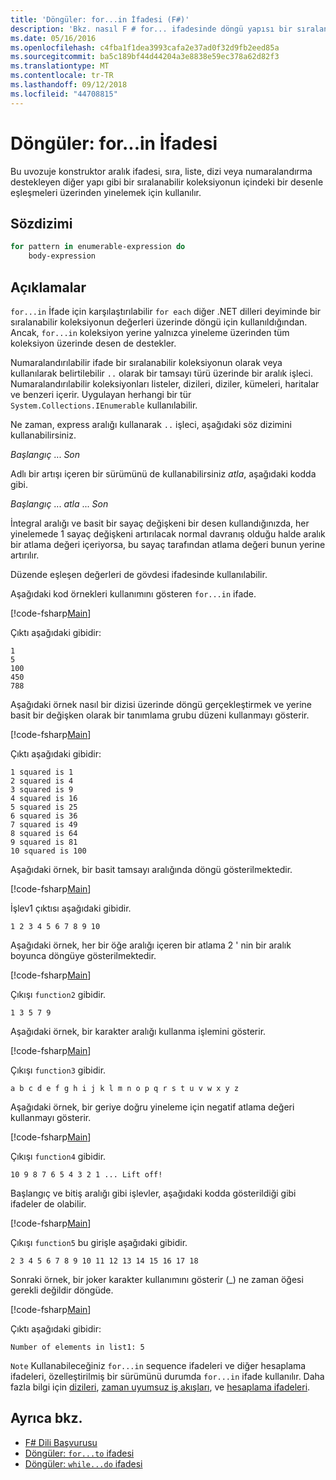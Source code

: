 ```yaml
---
title: 'Döngüler: for...in İfadesi (F#)'
description: 'Bkz. nasıl F # for... ifadesinde döngü yapısı bir sıralanabilir koleksiyonun içindeki bir desenle eşleşmeleri üzerinden yinelemek için kullanılır.'
ms.date: 05/16/2016
ms.openlocfilehash: c4fba1f1dea3993cafa2e37ad0f32d9fb2eed85a
ms.sourcegitcommit: ba5c189bf44d44204a3e8838e59ec378a62d82f3
ms.translationtype: MT
ms.contentlocale: tr-TR
ms.lasthandoff: 09/12/2018
ms.locfileid: "44708815"
---
```

# <a name="loops-forin-expression"></a>Döngüler: for...in İfadesi

Bu uvozuje konstruktor aralık ifadesi, sıra, liste, dizi veya numaralandırma destekleyen diğer yapı gibi bir sıralanabilir koleksiyonun içindeki bir desenle eşleşmeleri üzerinden yinelemek için kullanılır.

## <a name="syntax"></a>Sözdizimi

```fsharp
for pattern in enumerable-expression do
    body-expression
```

## <a name="remarks"></a>Açıklamalar

`for...in` İfade için karşılaştırılabilir `for each` diğer .NET dilleri deyiminde bir sıralanabilir koleksiyonun değerleri üzerinde döngü için kullanıldığından. Ancak, `for...in` koleksiyon yerine yalnızca yineleme üzerinden tüm koleksiyon üzerinde desen de destekler.

Numaralandırılabilir ifade bir sıralanabilir koleksiyonun olarak veya kullanılarak belirtilebilir `..` olarak bir tamsayı türü üzerinde bir aralık işleci. Numaralandırılabilir koleksiyonları listeler, dizileri, diziler, kümeleri, haritalar ve benzeri içerir. Uygulayan herhangi bir tür `System.Collections.IEnumerable` kullanılabilir.

Ne zaman, express aralığı kullanarak `..` işleci, aşağıdaki söz dizimini kullanabilirsiniz.

*Başlangıç* ... *Son*

Adlı bir artışı içeren bir sürümünü de kullanabilirsiniz *atla*, aşağıdaki kodda gibi.

*Başlangıç* ... *atla* ... *Son*

İntegral aralığı ve basit bir sayaç değişkeni bir desen kullandığınızda, her yinelemede 1 sayaç değişkeni artırılacak normal davranış olduğu halde aralık bir atlama değeri içeriyorsa, bu sayaç tarafından atlama değeri bunun yerine artırılır.

Düzende eşleşen değerleri de gövdesi ifadesinde kullanılabilir.

Aşağıdaki kod örnekleri kullanımını gösteren `for...in` ifade.

[!code-fsharp[Main](../../../samples/snippets/fsharp/lang-ref-2/snippet5201.fs)]

Çıktı aşağıdaki gibidir:

```
1
5
100
450
788
```

Aşağıdaki örnek nasıl bir dizisi üzerinde döngü gerçekleştirmek ve yerine basit bir değişken olarak bir tanımlama grubu düzeni kullanmayı gösterir.

[!code-fsharp[Main](../../../samples/snippets/fsharp/lang-ref-2/snippet5202.fs)]

Çıktı aşağıdaki gibidir:

```
1 squared is 1
2 squared is 4
3 squared is 9
4 squared is 16
5 squared is 25
6 squared is 36
7 squared is 49
8 squared is 64
9 squared is 81
10 squared is 100
```

Aşağıdaki örnek, bir basit tamsayı aralığında döngü gösterilmektedir.

[!code-fsharp[Main](../../../samples/snippets/fsharp/lang-ref-2/snippet5203.fs)]

İşlev1 çıktısı aşağıdaki gibidir.

```
1 2 3 4 5 6 7 8 9 10
```

Aşağıdaki örnek, her bir öğe aralığı içeren bir atlama 2 ' nin bir aralık boyunca döngüye gösterilmektedir.

[!code-fsharp[Main](../../../samples/snippets/fsharp/lang-ref-2/snippet5204.fs)]

Çıkışı `function2` gibidir.

```
1 3 5 7 9
```

Aşağıdaki örnek, bir karakter aralığı kullanma işlemini gösterir.

[!code-fsharp[Main](../../../samples/snippets/fsharp/lang-ref-2/snippet5205.fs)]

Çıkışı `function3` gibidir.

```
a b c d e f g h i j k l m n o p q r s t u v w x y z
```

Aşağıdaki örnek, bir geriye doğru yineleme için negatif atlama değeri kullanmayı gösterir.

[!code-fsharp[Main](../../../samples/snippets/fsharp/lang-ref-2/snippet5208.fs)]

Çıkışı `function4` gibidir.

```
10 9 8 7 6 5 4 3 2 1 ... Lift off!
```

Başlangıç ve bitiş aralığı gibi işlevler, aşağıdaki kodda gösterildiği gibi ifadeler de olabilir.

[!code-fsharp[Main](../../../samples/snippets/fsharp/lang-ref-2/snippet5206.fs)]

Çıkışı `function5` bu girişle aşağıdaki gibidir.

```
2 3 4 5 6 7 8 9 10 11 12 13 14 15 16 17 18
```

Sonraki örnek, bir joker karakter kullanımını gösterir (\_) ne zaman öğesi gerekli değildir döngüde.

[!code-fsharp[Main](../../../samples/snippets/fsharp/lang-ref-2/snippet5207.fs)]

Çıktı aşağıdaki gibidir:

```
Number of elements in list1: 5
```

`Note` Kullanabileceğiniz `for...in` sequence ifadeleri ve diğer hesaplama ifadeleri, özelleştirilmiş bir sürümünü durumda `for...in` ifade kullanılır. Daha fazla bilgi için [dizileri](sequences.md), [zaman uyumsuz iş akışları](asynchronous-workflows.md), ve [hesaplama ifadeleri](computation-expressions.md).

## <a name="see-also"></a>Ayrıca bkz.

- [F# Dili Başvurusu](index.md)
- [Döngüler: `for...to` ifadesi](loops-for-to-expression.md)
- [Döngüler: `while...do` ifadesi](loops-while-do-expression.md)
